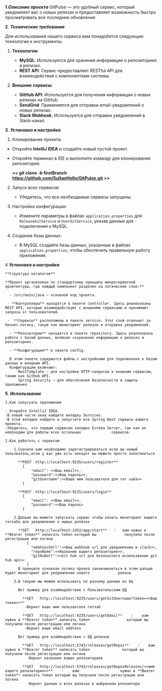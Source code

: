 **1**.***Описание проекта***
  GitPulse — это удобный сервис, который уведомляет вас о новых релизах и предоставляет возможность быстро          просматривать все последние обновления


  
**2**. ***Технические требования***

  Для использования нашего сервиса вам понадобятся следующие технологии и инструменты:

  1. **Технологии**:
     - **MySQL**: Используется для хранения информации о репозиториях и релизах.
     - **REST API**: Сервис предоставляет RESTful API для взаимодействия с компонентами системы.

  2. **Внешние сервисы**:
     - **GitHub API**: Используется для получения информации о новых релизах на GitHub.
     - **SendGrid**: Применяется для отправки email-уведомлений о новых релизах.
     - **Slack Webhook**: Используется для отправки уведомлений в Slack-канал.
    
       
**3**. ***Установка и настройка***

   1. Клонирование проекта:
   - Откройте **IntelliJ IDEA** и создайте новый пустой проект.
   - Откройте терминал в IDE и выполните команду для клонирования репозитория:
   
     **<<  git clone -b firstBranch https://github.com/SultanHello/GitPulse.git  >>**


  2. Запуск всех сервисов:
     - Убедитесь, что все необходимые сервисы запущены.

  3. Настройка конфигурации:
     - Измените параметры в файлах `application.properties` для `ReleaseGitService` и `UserGitService`, указав           данные  для подключения к MySQL.

  4. Создание базы данных:
     - В MySQL создайте базы данных, указанные в файлах `application.properties`, чтобы обеспечить правильную           работу приложения.
    

     
4 ***Установка и настройка***

    **Структура каталогов**
    
    **Проект организован по стандартному принципу микросервисной архитектуры, где каждый компонент разделен на логические слои:**
    
      - /src/main/java — основной код проекта.
      
     - **Контроллеры** находятся в пакете controller. Здесь реализованы REST API, которые взаимодействуют с внешними сервисами и принимают запросы от пользователей.
     
     -  **Сервисы** расположены в пакете service. Этот слой отвечает за бизнес-логику, такую как мониторинг релизов и отправка уведомлений.
     
      - **Репозитории** находятся в пакете repository. Здесь реализована работа с базой данных, включая сохранение информации о релизах и репозиториях.
      
      - **Конфигурации** в пакете config.
      
      В этом пакете содержатся файлы с настройками для подключения к базам данных и внешним API.
      Конфигурации включают:
          RestTemplate — для настройки HTTP-запросов к внешним сервисам, таким как GitHub API.
          Spring Security — для обеспечения безопасности и защиты приложения.

     
  **5**. ***Использвание***

    1.Как запускать приложение
    
    - Откройте IntelliJ IDEA.
    -В левой части окна найдите вкладку Services.
    -В этой вкладке найдите и запустите все Spring Boot сервисы вашего проекта.
    -Убедитесь, что первым сервисом запущен Eureka Server, так как он необходим для работы всех остальных              сервисов.
    
    2.Как работать с сервисом
    
        1.Сначало вам необходимо зарегистрироваться если вы новый пользватель,если у вас уже есть аккаунт вы можете просто залогиниться
        
          **POST  http://localhost:9235/users/register**
            {
                "email": <<Ваш email>>,
                "password":<<Ваш пароль>>,
                "gitUsername":<<Ваше имя пользвателя для гит хаба>>
            }
            
          **POST  http://localhost:9235/users/login**
            {
                "email": <<Ваш email>>,
                "password":<<Ваш пароль>
            }
            
        2.Дальше вы можете запускать сервис чтобы начать мониторинг вашего гитхаба для уведомление о нывых релизах
          
          **GET   http://localhost:2452/app/start**   :   вам нужно в **Bearer token** написать token который вы             получили после регистрации или логина
              {
                "webhoockUrl":<<Ваш webhook url для уведомлении в slack>>,
                "repoName":<<Название вашего репазитория>>,
                "gitHubUrl":<<Git hub url для безопасного использвание git hub api>>
              }
          В принципе основная логика проека заканчиваеться в этом дальше будет мониторинг для уведомлении нового             релиза
          
        3.В теории мы можем использвать по разному данные из бд 
        
          Вот пример для взаймодействие с Пользвательским БД
          
            **GET   http://localhost:9235/users/getGitUsername?token=<<Ваш токен>>**
             -Вернет ваше имя пользвателя гитхаб 
             
            **GET   http://localhost:9235/users/getEmail**    :    вам нужно в **Bearer token** написать token                 который вы получили после регистрации или логина
             -Вернет ваше email address    
             
          Вот пример для взаймодействие с БД релизов
        
            **GET   http://localhost:5743/releases/getRepos**    :    вам нужно в **Bearer token** написать token               который вы получили после регистрации или логина
              -Вернет название ваших репазиториев
              
            **GET   http://localhost:5743/releases/getReposReleases/<<имя вашего репазитория>>**    :    вам                   нужно в **Bearer token** написать token который вы получили после регистрации или логина
              -Вернет данные о всех релизах в выбранном репазитори

              
          
          
        
  
        
            
            

